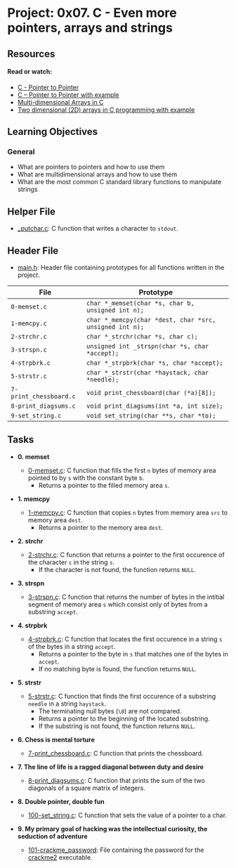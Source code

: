 # Project: 0x07. C - Even more pointers, arrays and strings

## Resources

#### Read or watch:

* [C - Pointer to Pointer](https://www.tutorialspoint.com/cprogramming/c_pointer_to_pointer.htm)
* [C – Pointer to Pointer with example](https://beginnersbook.com/2014/01/c-pointer-to-pointer/)
* [Multi-dimensional Arrays in C](https://www.tutorialspoint.com/cprogramming/c_multi_dimensional_arrays.htm)
* [Two dimensional (2D) arrays in C programming with example](https://beginnersbook.com/2014/01/2d-arrays-in-c-example/)

## Learning Objectives

### General

* What are pointers to pointers and how to use them
* What are multidimensional arrays and how to use them
* What are the most common C standard library functions to manipulate strings

## Helper File

* [_putchar.c](./_putchar.c): C function that writes a character to `stdout`.


## Header File

* [main.h](main.h): Header file containing prototypes for all functions written in the project.

| File                   | Prototype                                               |
|------------------------|---------------------------------------------------------|
| `0-memset.c`           | `char *_memset(char *s, char b, unsigned int n);`       |
| `1-memcpy.c`           | `char *_memcpy(char *dest, char *src, unsigned int n);` |
| `2-strchr.c`           | `char *_strchr(char *s, char c);`                       |
| `3-strspn.c`           | `unsigned int _strspn(char *s, char *accept);`          |
| `4-strpbrk.c`          | `char *_strpbrk(char *s, char *accept);`                |
| `5-strstr.c`           | `char *_strstr(char *haystack, char *needle);`          |
| `7-print_chessboard.c` | `void print_chessboard(char (*a)[8]);`                  |
| `8-print_diagsums.c`   | `void print_diagsums(int *a, int size);`                |
| `9-set_string.c`       | `void set_string(char **s, char *to);`                  |

## Tasks

* **0. memset**
    * [0-memset.c](./0-memset.c): C function that fills the first `n` bytes of
      memory area pointed to by `s` with the constant byte `b`.
        * Returns a pointer to the filled memory area `s`.

* **1. memcpy**
    * [1-memcpy.c](./1-memcpy.c): C function that copies `n` bytes from memory
      area `src` to memory area `dest`.
        * Returns a pointer to the memory area `dest`.

* **2. strchr**
    * [2-strchr.c](./2-strchr.c): C function that returns a pointer to the first occurence of
      the character `c` in the string `s`.
        * If the character is not found, the function returns `NULL`.

* **3. strspn**
    * [3-strspn.c](./3-strspn.c): C function that returns the number of bytes in the intitial
      segment of memory area `s` which consist only of bytes from a substring `accept`.

* **4. strpbrk**
    * [4-strpbrk.c](./4-strpbrk.c): C function that locates the first occurence in a
      string `s` of the bytes in a string `accept`.
        * Returns a pointer to the byte in `s` that matches one of the bytes in `accept`.
        * If no matching byte is found, the function returns `NULL`.

* **5. strstr**
    * [5-strstr.c](./5-strstr.c): C function that finds the first occurence of a
      substring `needle` in a string `haystack`.
        * The terminating null bytes (`\0`) are not compared.
        * Returns a pointer to the beginning of the located substring.
        * If the substring is not found, the function returns `NULL`.

* **6. Chess is mental torture**
    * [7-print_chessboard.c](./7-print_chessboard.c): C function that prints the chessboard.

* **7. The line of life is a ragged diagonal between duty and desire**
    * [8-print_diagsums.c](./8-print_diagsums.c): C function that prints the sum of the two
      diagonals of a square matrix of integers.

* **8. Double pointer, double fun**
    * [100-set_string.c](./9-set_string.c): C function that sets the value of a pointer to a char.

* **9. My primary goal of hacking was the intellectual curiosity, the seduction of adventure**
    * [101-crackme_password](./101-crackme_password): File containing the password for
      the [crackme2](https://github.com/holbertonschool/0x06.c) executable.
